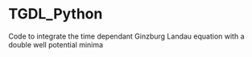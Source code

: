 # TGDL_Python
Code to integrate the time dependant Ginzburg Landau equation with a double well potential minima
